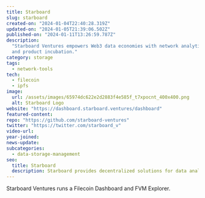 ```yaml
---
title: Starboard
slug: starboard
created-on: "2024-01-04T22:40:28.319Z"
updated-on: "2024-01-05T21:39:06.502Z"
published-on: "2024-01-11T13:26:59.787Z"
description:
  "Starboard Ventures empowers Web3 data economies with network analytics
  and product incubation."
category: storage
tags:
  - network-tools
tech:
  - filecoin
  - ipfs
image:
  url: /assets/images/65974dc622e2d2883f4e585f_t7xpocnt_400x400.png
  alt: Starboard Logo
website: "https://dashboard.starboard.ventures/dashboard"
featured-content:
repo: "https://github.com/starboard-ventures"
twitter: "https://twitter.com/starboard_v"
video-url:
year-joined:
news-update:
subcategories:
  - data-storage-management
seo:
  title: Starboard
  description: Starboard provides decentralized solutions for data analysis and management.
---
```


Starboard Ventures runs a Filecoin Dashboard and FVM Explorer.
